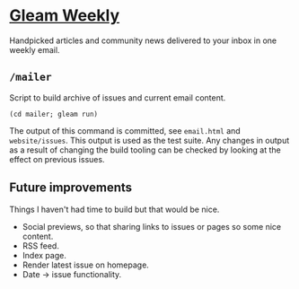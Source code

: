 # [Gleam Weekly](https://gleamweekly.com/)

Handpicked articles and community news delivered to your inbox in one weekly email.

## `/mailer`

Script to build archive of issues and current email content.

```
(cd mailer; gleam run)
```

The output of this command is committed, see `email.html` and `website/issues`.
This output is used as the test suite. Any changes in output as a result of changing the build tooling can be checked by looking at the effect on previous issues.

## Future improvements

Things I haven't had time to build but that would be nice.

- Social previews, so that sharing links to issues or pages so some nice content.
- RSS feed.
- Index page.
- Render latest issue on homepage.
- Date -> issue functionality.
